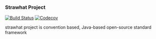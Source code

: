 ### Strawhat Project

[![Build Status](https://api.travis-ci.com/strawhat-project/strawhat-project.svg?branch=master)](https://travis-ci.com/github/strawhat-project/strawhat-project)
[![Codecov](https://codecov.io/gh/strawhat-project/strawhat-project/branch/master/graph/badge.svg)](https://codecov.io/gh/strawhat-project/strawhat-project)

strawhat project is convention based, Java-based open-source standard framework